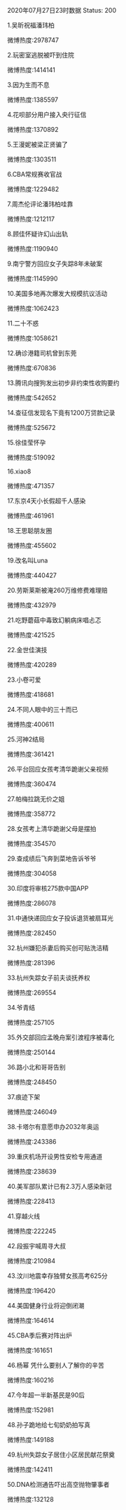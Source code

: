 2020年07月27日23时数据
Status: 200

1.吴昕祝福潘玮柏

微博热度:2978747

2.玩密室逃脱被吓到住院

微博热度:1414141

3.因为生而不息

微博热度:1385597

4.花呗部分用户接入央行征信

微博热度:1370892

5.王漫妮被梁正贤骗了

微博热度:1303511

6.CBA常规赛收官战

微博热度:1229482

7.周杰伦评论潘玮柏哇靠

微博热度:1212117

8.顾佳怀疑许幻山出轨

微博热度:1190940

9.南宁警方回应女子失踪8年未破案

微博热度:1145990

10.美国多地再次爆发大规模抗议活动

微博热度:1062423

11.二十不惑

微博热度:1058621

12.确诊港籍司机曾到东莞

微博热度:670836

13.腾讯向搜狗发出初步非约束性收购要约

微博热度:542652

14.查征信发现名下竟有1200万贷款记录

微博热度:525672

15.徐佳莹怀孕

微博热度:519092

16.xiao8

微博热度:471357

17.东京4天小长假超千人感染

微博热度:461961

18.王思聪朋友圈

微博热度:455602

19.改名叫Luna

微博热度:440427

20.劳斯莱斯被淹260万维修费难理赔

微博热度:432979

21.吃野蘑菇中毒致幻躺病床唱忐忑

微博热度:421525

22.金世佳演技

微博热度:420289

23.小卷可爱

微博热度:418681

24.不同人眼中的三十而已

微博热度:400611

25.河神2结局

微博热度:361421

26.平台回应女孩考清华跪谢父亲视频

微博热度:360474

27.帕梅拉跳无价之姐

微博热度:358772

28.女孩考上清华跪谢父母是摆拍

微博热度:354570

29.查成绩后飞奔到菜地告诉爷爷

微博热度:304058

30.印度将审核275款中国APP

微博热度:286078

31.中通快递回应女子投诉退货被扇耳光

微博热度:282450

32.杭州嫌犯杀妻后购买创可贴洗洁精

微博热度:281396

33.杭州失踪女子前夫谈抚养权

微博热度:269554

34.爷青结

微博热度:257105

35.外交部回应孟晚舟案引渡程序被毒化

微博热度:250144

36.路小北和哥哥告别

微博热度:248450

37.痕迹下架

微博热度:246049

38.卡塔尔有意愿申办2032年奥运

微博热度:243386

39.重庆机场开设男性安检专用通道

微博热度:238639

40.美军部队累计已有2.3万人感染新冠

微博热度:228413

41.穿越火线

微博热度:222245

42.段振宇喊周寻大叔

微博热度:210984

43.汶川地震幸存独臂女孩高考625分

微博热度:196420

44.美国健身行业将迎倒闭潮

微博热度:164614

45.CBA季后赛对阵出炉

微博热度:161651

46.杨幂 凭什么要别人了解你的辛苦

微博热度:160216

47.今年超一半新基民是90后

微博热度:152981

48.孙子跪地给七旬奶奶拍写真

微博热度:149188

49.杭州失踪女子居住小区居民献花祭奠

微博热度:142411

50.DNA检测通告吓出高空抛物肇事者

微博热度:132128

